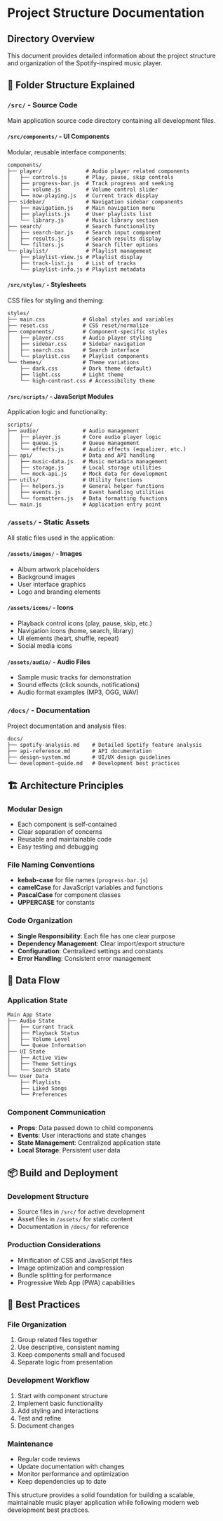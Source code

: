 # Project Structure Documentation

## Directory Overview

This document provides detailed information about the project structure and organization of the Spotify-inspired music player.

## 📁 Folder Structure Explained

### `/src/` - Source Code
Main application source code directory containing all development files.

#### `/src/components/` - UI Components
Modular, reusable interface components:

```
components/
├── player/              # Audio player related components
│   ├── controls.js      # Play, pause, skip controls
│   ├── progress-bar.js  # Track progress and seeking
│   ├── volume.js        # Volume control slider
│   └── now-playing.js   # Current track display
├── sidebar/             # Navigation sidebar components
│   ├── navigation.js    # Main navigation menu
│   ├── playlists.js     # User playlists list
│   └── library.js       # Music library section
├── search/              # Search functionality
│   ├── search-bar.js    # Search input component
│   ├── results.js       # Search results display
│   └── filters.js       # Search filter options
└── playlist/            # Playlist management
    ├── playlist-view.js # Playlist display
    ├── track-list.js    # List of tracks
    └── playlist-info.js # Playlist metadata
```

#### `/src/styles/` - Stylesheets
CSS files for styling and theming:

```
styles/
├── main.css            # Global styles and variables
├── reset.css           # CSS reset/normalize
├── components/         # Component-specific styles
│   ├── player.css      # Audio player styling
│   ├── sidebar.css     # Sidebar navigation
│   ├── search.css      # Search interface
│   └── playlist.css    # Playlist components
└── themes/             # Theme variations
    ├── dark.css        # Dark theme (default)
    ├── light.css       # Light theme
    └── high-contrast.css # Accessibility theme
```

#### `/src/scripts/` - JavaScript Modules
Application logic and functionality:

```
scripts/
├── audio/              # Audio management
│   ├── player.js       # Core audio player logic
│   ├── queue.js        # Queue management
│   └── effects.js      # Audio effects (equalizer, etc.)
├── api/                # Data and API handling
│   ├── music-data.js   # Music metadata management
│   ├── storage.js      # Local storage utilities
│   └── mock-api.js     # Mock data for development
├── utils/              # Utility functions
│   ├── helpers.js      # General helper functions
│   ├── events.js       # Event handling utilities
│   └── formatters.js   # Data formatting functions
└── main.js             # Application entry point
```

### `/assets/` - Static Assets
All static files used in the application:

#### `/assets/images/` - Images
- Album artwork placeholders
- Background images
- User interface graphics
- Logo and branding elements

#### `/assets/icons/` - Icons
- Playback control icons (play, pause, skip, etc.)
- Navigation icons (home, search, library)
- UI elements (heart, shuffle, repeat)
- Social media icons

#### `/assets/audio/` - Audio Files
- Sample music tracks for demonstration
- Sound effects (click sounds, notifications)
- Audio format examples (MP3, OGG, WAV)

### `/docs/` - Documentation
Project documentation and analysis files:

```
docs/
├── spotify-analysis.md    # Detailed Spotify feature analysis
├── api-reference.md       # API documentation
├── design-system.md       # UI/UX design guidelines
└── development-guide.md   # Development best practices
```

## 🏗️ Architecture Principles

### Modular Design
- Each component is self-contained
- Clear separation of concerns
- Reusable and maintainable code
- Easy testing and debugging

### File Naming Conventions
- **kebab-case** for file names (`progress-bar.js`)
- **camelCase** for JavaScript variables and functions
- **PascalCase** for component classes
- **UPPERCASE** for constants

### Code Organization
- **Single Responsibility**: Each file has one clear purpose
- **Dependency Management**: Clear import/export structure
- **Configuration**: Centralized settings and constants
- **Error Handling**: Consistent error management

## 🔄 Data Flow

### Application State
```
Main App State
├── Audio State
│   ├── Current Track
│   ├── Playback Status
│   ├── Volume Level
│   └── Queue Information
├── UI State
│   ├── Active View
│   ├── Theme Settings
│   └── Search State
└── User Data
    ├── Playlists
    ├── Liked Songs
    └── Preferences
```

### Component Communication
- **Props**: Data passed down to child components
- **Events**: User interactions and state changes
- **State Management**: Centralized application state
- **Local Storage**: Persistent user data

## 📦 Build and Deployment

### Development Structure
- Source files in `/src/` for active development
- Asset files in `/assets/` for static content
- Documentation in `/docs/` for reference

### Production Considerations
- Minification of CSS and JavaScript files
- Image optimization and compression
- Bundle splitting for performance
- Progressive Web App (PWA) capabilities

## 🎯 Best Practices

### File Organization
1. Group related files together
2. Use descriptive, consistent naming
3. Keep components small and focused
4. Separate logic from presentation

### Development Workflow
1. Start with component structure
2. Implement basic functionality
3. Add styling and interactions
4. Test and refine
5. Document changes

### Maintenance
- Regular code reviews
- Update documentation with changes
- Monitor performance and optimization
- Keep dependencies up to date

This structure provides a solid foundation for building a scalable, maintainable music player application while following modern web development best practices.